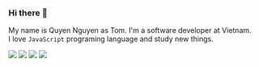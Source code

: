 ### Hi there 👋

My name is Quyen Nguyen as Tom. I'm a software developer at Vietnam. <br />
I love `JavaScript` programing language and study new things.

<a href="https://leetcode.com/ImTomQ/" target="blank"><img src="https://img.shields.io/twitter/url?label=LeetCode&logo=leetcode&logoColor=F7A76C&style=social&url=https%3A%2F%2Fleetcode.com%2FImTomQ%2F" /></a> <a href="https://stackoverflow.com/users/17655529/quyen-nguyen" target="blank"><img src="https://img.shields.io/twitter/url?label=Stack%20Overflow&logo=stackoverflow&logoColor=C98474&style=social&url=https%3A%2F%2Fstackoverflow.com%2Fusers%2F17655529%2Fquyen-nguyen" /></a> <a href="https://twitter.com/quien_dev" target="blank"><img src="https://img.shields.io/twitter/url?label=Twitter&logo=Twitter&style=social&url=https%3A%2F%2Ftwitter.com%2Fquien_dev" /></a> <a href="https://www.linkedin.com/in/imtomq/" target="blank"> <img src="https://img.shields.io/twitter/url?label=Linked%20In&logo=linkedIn&style=social&url=https%3A%2F%2Fwww.linkedin.com%2Fin%2Fimtomq%2F"> </a>
